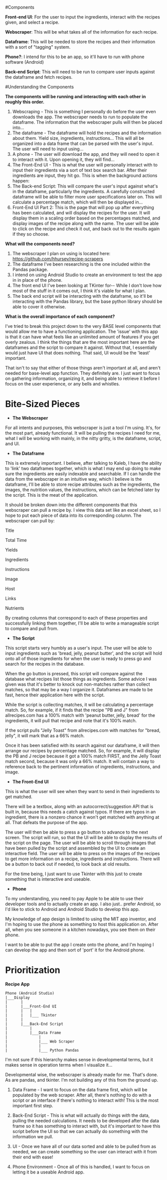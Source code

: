 #Components

**Front-end UI**: For the user to input the ingredients, interact with the recipes given, and select a recipe. 

**Webscraper**: This will be what takes all of the information for each recipe. 

**Dataframe**: This will be needed to store the recipes and their information with a sort of "tagging" system. 

**Phone?**: I intend for this to be an app, so it'll have to run with phone software (Android) 

**Back-end Script**: This will need to be run to compare user inputs against the dataframe and fetch recipes. 

#Understanding the Components

**The components will be running and interacting with each other in roughly this order.**
1. Webscraping - This is something I personally do before the user even downloads the app. The webscraper needs to run to populate the dataframe. The information that the webscraper pulls will then be placed into...
2. The dataframe - The dataframe will hold the recipes and the information about them. Yield size, ingredients, instructions... This will all be organized into a data frame that can be parsed with the user's input. The user will need to input using...
3. A phone - The user will download the app, and they will need to open it to interact with it. Upon opening it, they will find... 
4. The Front-End UI - This is what the user will personally interact with to input their ingredients via a sort of text box search bar. After their ingredients are input, they hit go. This is when the background actions happen: 
5. The Back-end Script: This will compare the user's input against what's in the dataframe, particularly the ingredients. A carefully constructed dataframe will be able to filter more user specifications later on. This will calculate a percentage match, which will then be displayed in...
6. Front-End UI Part 2: This is the page that will pop up after everything has been calculated, and will display the recipes for the user. It will display them in a scaling order based on the percentages matched, and display images of the recipe along with the name. The user will be able to click on the recipe and check it out, and back out to the results again if they so choose. 

**What will the components need?**

1. The webscraper I plan on using is located here: https://github.com/hhursev/recipe-scrapers
2. The dataframe I've been researching is the one included within the Pandas package. 
3. I intend on using Android Studio to create an environment to test the app in in place of the phone. 
4. The front end UI I've been looking at TKinter for-- While I don't love how most of the stuff in it comes out, I think it's viable for what I plan. 
5. The back end script will be interacting with the dataframe, so it'll be interacting with the Pandas library, but the base python library should be able to cover it otherwise. 

**What is the overall importance of each component?** 

I've tried to break this project down to the very BASE level components that would allow me to have a functioning application. The 'issue' with this app is that it can have what feels like an unlimited amount of features if you get overly zealous. 
I think the things that are the most important here are the dataframes and the script to compare it against. Without that, I essentially would just have UI that does nothing. That said, UI would be the 'least' important. 

That isn't to say that either of those things aren't important at all, and aren't needed for base-level app function. They definitely are. I just want to focus on gathering information, organizing it, and being able to retrieve it before I focus on the user experience, or any bells and whistles. 

# Bite-Sized Pieces

* **The Webscraper** 

For all intents and purposes, this webscraper is just a tool I'm using. It's, for the most part, already functional. It will be pulling the recipes I need for me, what I will be working with mainly, in the nitty gritty, is the dataframe, script, and UI. 

* **The Dataframe** 

This is extremely important. I believe, after talking to Kaleb, I have the ability to 'link' two dataframes together, which is what I may end up doing to make sure the ingredients are easily indexable and searchable. If I can handle the data from the webscraper in an intuitive way, 
which I believe is the dataframe, I'll be able to store recipe attributes such as the ingredients, the images, the nutrition values, the instructions, which can be fetched later by the script. This is the meat of the application. 

It should be broken down into the different components that this webscraper can pull a recipe by. I view this data set like an excel sheet, so I hope to put each piece of data into its corresponding column. The webscraper can pull by: 

Title 

Total Time 

Yields

Ingredients 

Instructions 

Image

Host

Links

Nutrients 

By creating columns that correspond to each of these properties and successfully linking them together, I'll be able to write a manageable script to compare and pull from. 

* **The Script** 

This script starts very humbly as a user's input. The user will be able to input ingredients such as 'bread, jelly, peanut butter', and the script will hold onto all of those ingredients for when the user is ready to press go and search for the recipes in the database. 

When the go button is pressed, this script will compare against the database what recipes list those things as ingredients. Some advice I was given was that it's better to knock out non-matches rather than collect matches, so that may be a way I organize it. Dataframes are made to be fast, hence their application here with the script. 

While the script is collecting matches, it will be calculating a percentage match. So, for example, if it finds that the recipe "PB and J" from allrecipes.com has a 100% match with 'peanut butter, jelly, bread' for the ingredients, it will pull that recipe and note that it's 100% match. 

If the script pulls "Jelly Toast" from allrecipes.com with matches for "bread, jelly", it will mark that as a 66% match. 

Once it has been satisfied with its search against our dataframe, it will then arrange our recipes by percentage matched. So, for example, it will display the PB and J recipe because it got a 100% match FIRST, and the Jelly Toast match second, because it was only a 66% match. It will contain a way to reference back to the pertinent information of ingredients, instructions, and image. 

* **The Front-End UI** 

This is what the user will see when they want to send in their ingredients to get matched. 

There will be a textbox, along with an autocorrect/suggestion API that is built in, because this needs a catch against typos. If there are typos in an ingredient, there is a nonzero chance it won't get matched with anything at all. That defeats the purpose of the app. 

The user will then be able to press a go button to advance to the next screen. The script will run, so that the UI will be able to display the results of the script on the page. The user will be able to scroll through images that have been pulled by the script and assembled by the UI to create an interactive field. The user will be able to press on the images of the recipes to get more information on a recipe, ingredients and instructions. There will be a button to back out if needed, to look back at old results. 

For the time being, I just want to use Tkinter with this just to create something that is interactive and useable. 

* **Phone** 

To my understanding, you need to pay Apple to be able to use their developer tools and to actually create an app. I also just.. prefer Android, so I'd like to stick to Android and Android Studio to develop this app.

My knowledge of app design is limited to using the MIT app inventor, and I'm hoping to use the phone as something to host this application on. After all, when you see someone in a kitchen nowadays, you see them on their phone. 

I want to be able to put the app I create onto the phone, and I'm hoping I can develop the app and then sort of 'port' it for the Android phone. 

# Prioritization 
**Recipe App**
```
Phone (Android Studio)
|___Display 
|      |
|      |___Front-End UI 
|      |   |
|      |   |___ Tkinter
|      |
|      |___Back-End Script
|          |
|          |___Data Frame
|              |
|              |___ Web Scraper 
|              |
|              |___ Python Pandas
```

I'm not sure if this hierarchy makes sense in developmental terms, but it makes sense in operation terms when I visualize it... 

Developmental wise, the webscraper is already made for me. That's done. As are pandas, and tkinter. I'm not building any of this from the ground up. 

1. Data Frame - I want to focus on the data frame first, which will be populated by the web scraper. After all, there's nothing to do with a script or an interface if there's nothing to interact with! This is the most important first step. 

2. Back-End Script - This is what will actually do things *with* the data, pulling the needed calculations. It needs to be developed after the data frame so it has something to interact with, but it's important to have this script before the UI so that we can actually do something with the information we pull. 

3. UI - Once we have all of our data sorted and able to be pulled from as needed, we can create something so the user can interact with it from their end with ease! 

4. Phone Environment - Once all of this is handled, I want to focus on letting it be a useable Android app. 